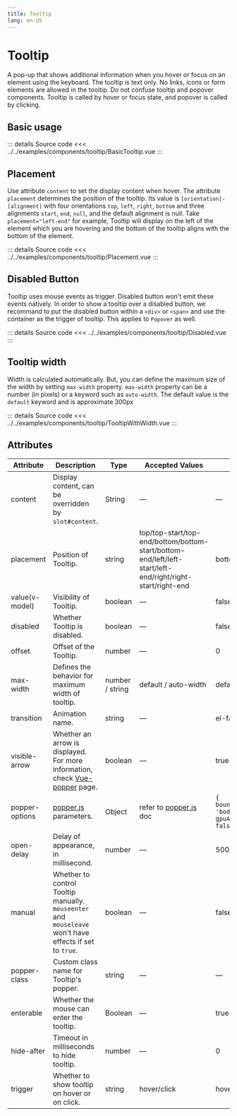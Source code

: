 ```yaml
---
title: Tooltip
lang: en-US
---
```


# Tooltip

A pop-up that shows additional information when you hover or focus on an element using the keyboard. The tooltip is text only. No links, icons or form elements are allowed in the tooltip. Do not confuse tooltip and popover components. Tooltip is called by hover or focus state, and popover is called by clicking.

## Basic usage

<BasicTooltip />

::: details Source code
<<< ../../examples/components/tooltip/BasicTooltip.vue
:::

## Placement

Use attribute `content` to set the display content when hover. The attribute `placement` determines the position of the tooltip. Its value is `[orientation]-[alignment]` with four orientations `top`, `left`, `right`, `bottom` and three alignments `start`, `end`, `null`, and the default alignment is null. Take `placement="left-end"` for example, Tooltip will display on the left of the element which you are hovering and the bottom of the tooltip aligns with the bottom of the element.

<Placement />

::: details Source code
<<< ../../examples/components/tooltip/Placement.vue
:::

## Disabled Button

Tooltip uses mouse events as trigger. Disabled button won't emit these events natively. In order to show a tooltip over a disabled button, we recommand to put the disabled button within a `<div>` or `<span>` and use the container as the trigger of tooltip. This applies to `Popover` as well.

<Disabled />

::: details Source code
<<< ../../examples/components/tooltip/Disabled.vue
:::

## Tooltip width

Width is calculated automatically. But, you can define the maximum size of the width by setting `max-width` property. `max-width` property can be a number (in pixels) or a keyword such as `auto-width`. The default value is the `default` keyword and is approximate 300px

<TooltipWithWidth />

::: details Source code
<<< ../../examples/components/tooltip/TooltipWithWidth.vue
:::

## Attributes

| Attribute | Description | Type | Accepted Values | Default |
| --------- | ----------- | ---- | --------------- | ------- |
| content | Display content, can be overridden by `slot#content`. | String | — | — |
| placement | Position of Tooltip. | string | top/top-start/top-end/bottom/bottom-start/bottom-end/left/left-start/left-end/right/right-start/right-end | bottom |
| value(v-model) | Visibility of Tooltip. | boolean | — | false |
| disabled | Whether Tooltip is disabled. | boolean | — | false |
| offset | Offset of the Tooltip. | number | — | 0 |
| max-width | Defines the behavior for maximum width of tooltip. | number / string | default / auto-width | default |
| transition | Animation name. | string             | — | el-fade-in-linear |
| visible-arrow | Whether an arrow is displayed. For more information, check <a href="https://github.com/element-component/vue-popper" target="_blank">Vue-popper</a> page. | boolean | — | true |
| popper-options | <a href="https://popper.js.org" target="_blank">popper.js</a> parameters. | Object            | refer to <a href="https://popper.js.org" target="_blank">popper.js</a> doc | `{ boundariesElement: 'body', gpuAcceleration: false }` |
| open-delay | Delay of appearance, in millisecond. | number | — | 500 |
| manual | Whether to control Tooltip manually. `mouseenter` and `mouseleave` won't have effects if set to `true`. | boolean | — | false |
| popper-class  | Custom class name for Tooltip's popper. | string | — | — |
| enterable | Whether the mouse can enter the tooltip. | Boolean | — | true |
| hide-after | Timeout in milliseconds to hide tooltip. | number | — | 0 |
| trigger | Whether to show tooltip on hover or on click. | string | hover/click | hover |

<script setup>
  import BasicTooltip from 'examples/components/tooltip/BasicTooltip.vue';
  import Placement from 'examples/components/tooltip/Placement.vue';
  import Disabled from 'examples/components/tooltip/Disabled.vue';
  import TooltipWithWidth from 'examples/components/tooltip/TooltipWithWidth.vue';
</script>
